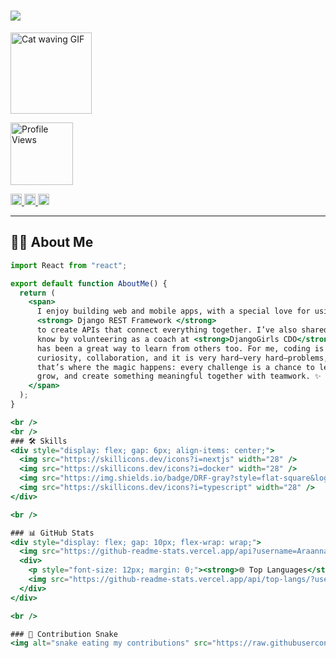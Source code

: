 <h1>
  <img src="https://readme-typing-svg.herokuapp.com/?font=Righteous&size=24&center=false&vCenter=true&width=400&height=40&duration=4000&lines=Hi+There!+👋;+I'm+Melanie+Abalde!" />
</h1>

<img src="https://media0.giphy.com/media/NgurY1o4z080Jfoyzw/giphy.gif?cid=6c09b952g4ubiv1590jpcedb33d6dqvb6kduerb0valgfyr6&ep=v1_stickers_search&rid=giphy.gif&ct=s" alt="Cat waving GIF" width="130" height="130" />

<p>
  <img src="https://komarev.com/ghpvc/?username=Araanna&color=blue" alt="Profile Views" width="100" />
</p>

<a href="https://www.instagram.com/arannnnnaaa/?hl=en" target="_blank">
  <img src="https://img.shields.io/badge/Insta-gray?style=flat-square&logo=instagram&logoColor=white" height="18" />
</a>
<a href="mailto:melanieabalde0@gmail.com" target="_blank">
  <img src="https://img.shields.io/badge/Gmail-gray?style=flat-square&logo=gmail&logoColor=white" height="18" />
</a>
<a href="https://www.linkedin.com/in/melanie-ladrillo-abalde-7283b8299/" target="_blank">
  <img src="https://img.shields.io/badge/LinkedIn-gray?style=flat-square&logo=linkedin&logoColor=white" height="18" />
</a>

---

## 👩‍💻 About Me

```jsx
import React from "react";

export default function AboutMe() {
  return (
    <span>
      I enjoy building web and mobile apps, with a special love for using
      <strong> Django REST Framework </strong>
      to create APIs that connect everything together. I’ve also shared what I
      know by volunteering as a coach at <strong>DjangoGirls CDO</strong>, which
      has been a great way to learn from others too. For me, coding is about
      curiosity, collaboration, and it is very hard—very hard—problems, but
      that’s where the magic happens: every challenge is a chance to learn,
      grow, and create something meaningful together with teamwork. ✨
    </span>
  );
}

<br />
<br />
### 🛠️ Skills
<div style="display: flex; gap: 6px; align-items: center;">
  <img src="https://skillicons.dev/icons?i=nextjs" width="28" />
  <img src="https://skillicons.dev/icons?i=docker" width="28" />
  <img src="https://img.shields.io/badge/DRF-gray?style=flat-square&logo=django&logoColor=white" height="28" />
  <img src="https://skillicons.dev/icons?i=typescript" width="28" />
</div>

<br />

### 📊 GitHub Stats
<div style="display: flex; gap: 10px; flex-wrap: wrap;">
  <img src="https://github-readme-stats.vercel.app/api?username=Araanna&show_icons=true&theme=radical&hide_title=true&hide_border=true&hide_rank=false&count_private=true" width="270" />
  <div>
    <p style="font-size: 12px; margin: 0;"><strong>🌐 Top Languages</strong></p>
    <img src="https://github-readme-stats.vercel.app/api/top-langs/?username=Araanna&layout=compact&theme=radical&hide_border=true" width="200" />
  </div>
</div>

<br />

### 🐍 Contribution Snake
<img alt="snake eating my contributions" src="https://raw.githubusercontent.com/salesp07/salesp07/output/github-contribution-grid-snake.svg" />
